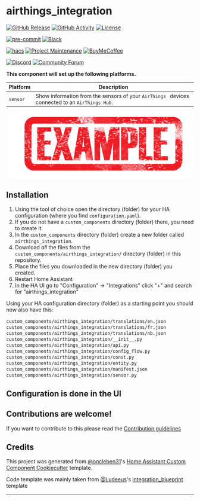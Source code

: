 # airthings_integration

[![GitHub Release][releases-shield]][releases]
[![GitHub Activity][commits-shield]][commits]
[![License][license-shield]](LICENSE)

[![pre-commit][pre-commit-shield]][pre-commit]
[![Black][black-shield]][black]

[![hacs][hacsbadge]][hacs]
[![Project Maintenance][maintenance-shield]][user_profile]
[![BuyMeCoffee][buymecoffeebadge]][buymecoffee]

[![Discord][discord-shield]][discord]
[![Community Forum][forum-shield]][forum]

**This component will set up the following platforms.**

| Platform | Description                                                                                     |
| -------- | ----------------------------------------------------------------------------------------------- |
| `sensor` | Show information from the sensors of your `AirThings ` devices connected to an `AirThings Hub`. |

![example][exampleimg]

## Installation

1. Using the tool of choice open the directory (folder) for your HA configuration (where you find `configuration.yaml`).
2. If you do not have a `custom_components` directory (folder) there, you need to create it.
3. In the `custom_components` directory (folder) create a new folder called `airthings_integration`.
4. Download _all_ the files from the `custom_components/airthings_integration/` directory (folder) in this repository.
5. Place the files you downloaded in the new directory (folder) you created.
6. Restart Home Assistant
7. In the HA UI go to "Configuration" -> "Integrations" click "+" and search for "airthings_integration"

Using your HA configuration directory (folder) as a starting point you should now also have this:

```text
custom_components/airthings_integration/translations/en.json
custom_components/airthings_integration/translations/fr.json
custom_components/airthings_integration/translations/nb.json
custom_components/airthings_integration/__init__.py
custom_components/airthings_integration/api.py
custom_components/airthings_integration/config_flow.py
custom_components/airthings_integration/const.py
custom_components/airthings_integration/entity.py
custom_components/airthings_integration/manifest.json
custom_components/airthings_integration/sensor.py
```

## Configuration is done in the UI

## Contributions are welcome!

If you want to contribute to this please read the [Contribution guidelines](CONTRIBUTING.md)

## Credits

This project was generated from [@oncleben31](https://github.com/oncleben31)'s [Home Assistant Custom Component Cookiecutter](https://github.com/oncleben31/cookiecutter-homeassistant-custom-component) template.

Code template was mainly taken from [@Ludeeus](https://github.com/ludeeus)'s [integration_blueprint][integration_blueprint] template

---

[integration_blueprint]: https://github.com/custom-components/integration_blueprint
[black]: https://github.com/psf/black
[black-shield]: https://img.shields.io/badge/code%20style-black-000000.svg?style=for-the-badge
[buymecoffee]: https://www.buymeacoffee.com/braibaud
[buymecoffeebadge]: https://img.shields.io/badge/buy%20me%20a%20coffee-donate-yellow.svg?style=for-the-badge
[commits-shield]: https://img.shields.io/github/commit-activity/y/braibaud/airthings_integration.svg?style=for-the-badge
[commits]: https://github.com/braibaud/airthings_integration/commits/main
[hacs]: https://hacs.xyz
[hacsbadge]: https://img.shields.io/badge/HACS-Custom-orange.svg?style=for-the-badge
[discord]: https://discord.gg/Qa5fW2R
[discord-shield]: https://img.shields.io/discord/330944238910963714.svg?style=for-the-badge
[exampleimg]: example.png
[forum-shield]: https://img.shields.io/badge/community-forum-brightgreen.svg?style=for-the-badge
[forum]: https://community.home-assistant.io/
[license-shield]: https://img.shields.io/github/license/braibaud/airthings_integration.svg?style=for-the-badge
[maintenance-shield]: https://img.shields.io/badge/maintainer-%40braibaud-blue.svg?style=for-the-badge
[pre-commit]: https://github.com/pre-commit/pre-commit
[pre-commit-shield]: https://img.shields.io/badge/pre--commit-enabled-brightgreen?style=for-the-badge
[releases-shield]: https://img.shields.io/github/release/braibaud/airthings_integration.svg?style=for-the-badge
[releases]: https://github.com/braibaud/airthings_integration/releases
[user_profile]: https://github.com/braibaud
